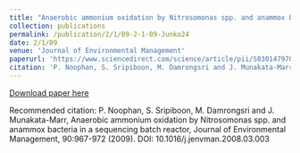 ```yaml
---
title: "Anaerobic ammonium oxidation by Nitrosomonas spp. and anammox bacteria in a sequencing batch reactor"
collection: publications
permalink: /publication/2/1/09-2-1-09-Junko24
date: 2/1/09
venue: 'Journal of Environmental Management'
paperurl: 'https://www.sciencedirect.com/science/article/pii/S0301479708000893?via%3Dihub'
citation: 'P. Noophan, S. Sripiboon, M. Damrongsri and J. Munakata-Marr, Anaerobic ammonium oxidation by Nitrosomonas spp. and anammox bacteria in a sequencing batch reactor, Journal of Environmental Management, 90:967-972 (2009). DOI: 10.1016/j.jenvman.2008.03.003'
---
```


<a href='https://www.sciencedirect.com/science/article/pii/S0301479708000893?via%3Dihub'>Download paper here</a>

Recommended citation: P. Noophan, S. Sripiboon, M. Damrongsri and J. Munakata-Marr, Anaerobic ammonium oxidation by Nitrosomonas spp. and anammox bacteria in a sequencing batch reactor, Journal of Environmental Management, 90:967-972 (2009). DOI: 10.1016/j.jenvman.2008.03.003